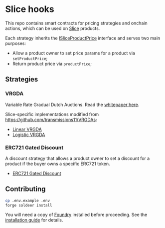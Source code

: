 # Slice hooks

This repo contains smart contracts for pricing strategies and onchain actions, which can be used on [Slice](https://slice.so) products.

Each strategy inherits the [ISliceProductPrice](/src/Slice/interfaces/utils/ISliceProductPrice.sol) interface and serves two main purposes:

- Allow a product owner to set price params for a product via `setProductPrice`;
- Return product price via `productPrice`;

## Strategies

### VRGDA

Variable Rate Gradual Dutch Auctions. Read the [whitepaper here](https://www.paradigm.xyz/2022/08/vrgda).

Slice-specific implementations modified from https://github.com/transmissions11/VRGDAs:

- [Linear VRGDA](/src/VRGDA/LinearVRGDAPrices.sol)
- [Logistic VRGDA](/src/VRGDA/LogisticVRGDAPrices.sol)

### ERC721 Gated Discount

A discount strategy that allows a product owner to set a discount for a product if the buyer owns a specific ERC721 token.

- [ERC721 Gated Discount](/src/ERC721GatedDiscount/ERC721GatedDiscount.sol)

## Contributing

```sh
cp .env.example .env
forge soldeer install
```

You will need a copy of [Foundry](https://github.com/foundry-rs/foundry) installed before proceeding. See the [installation guide](https://github.com/foundry-rs/foundry#installation) for details.

<!-- 
TODO:
- add IERC165 supportInterface to all slice hooks interfaces 
- fix licenses
- document all contracts well with comments  
- add base tests that apply by default to all strategies, products and 

- Finalize readme with detailed info on how to quickly get started writing slice hooks
 -->